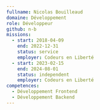 ```yaml
---
fullname: Nicolas Bouilleaud
domaine: Développement
role: Développeur
github: n-b
missions:
  - start: 2018-04-09
    end: 2022-12-31
    status: service
    employer: Codeurs en Liberté
  - start: 2023-02-15
    end: 2024-08-01
    status: independent
    employer: Codeurs en Liberté
competences:
  - Développement Frontend
  - Développement Backend
---
```

